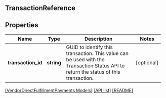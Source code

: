 ## TransactionReference

## Properties

Name | Type | Description | Notes
------------ | ------------- | ------------- | -------------
**transaction_id** | **string** | GUID to identify this transaction. This value can be used with the Transaction Status API to return the status of this transaction. | [optional]

[[VendorDirectFulfillmentPayments Models]](../) [[API list]](../../Api) [[README]](../../../README.md)

